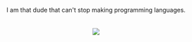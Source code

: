 <p align="center">
    I am that dude that can't stop making programming languages.
    <br><br><br>
    <img src="https://github-readme-stats.vercel.app/api/top-langs/?username=typesafeschwalbe&show_icons=true&theme=transparent">
</p>
